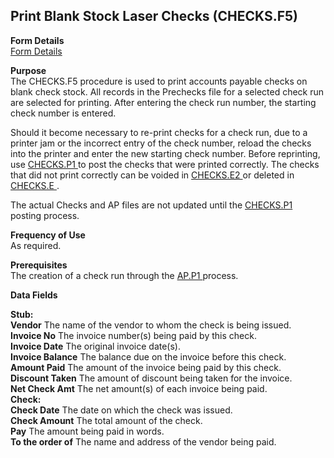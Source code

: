 ##  Print Blank Stock Laser Checks (CHECKS.F5)

<PageHeader />

**Form Details**  
[ Form Details ](CHECKS-F5-1/README.md)   

**Purpose**  
The CHECKS.F5 procedure is used to print accounts payable checks on blank
check stock. All records in the Prechecks file for a selected check run are
selected for printing. After entering the check run number, the starting check
number is entered.  
  
Should it become necessary to re-print checks for a check run, due to a printer jam or the incorrect entry of the check number, reload the checks into the printer and enter the new starting check number. Before reprinting, use [ CHECKS.P1 ](../../../../rover/AP-OVERVIEW/AP-PROCESS/CHECKS-P1) to post the checks that were printed correctly. The checks that did not print correctly can be voided in [ CHECKS.E2 ](../../../../rover/AP-OVERVIEW/AP-ENTRY/CHECKS-E2) or deleted in [ CHECKS.E ](../../../../rover/AP-OVERVIEW/AP-ENTRY/AP-E/CHECKS-E) .   
  
The actual Checks and AP files are not updated until the [ CHECKS.P1 ](../../../../rover/AP-OVERVIEW/AP-PROCESS/CHECKS-P1) posting process. 

**Frequency of Use**  
As required.

**Prerequisites**  
The creation of a check run through the [ AP.P1 ](AP-P1/README.md) process. 

**Data Fields**

**Stub:**  
**Vendor** The name of the vendor to whom the check is being issued.  
**Invoice No** The invoice number(s) being paid by this check.  
**Invoice Date** The original invoice date(s).  
**Invoice Balance** The balance due on the invoice before this check.  
**Amount Paid** The amount of the invoice being paid by this check.  
**Discount Taken** The amount of discount being taken for the invoice.  
**Net Check Amt** The net amount(s) of each invoice being paid.  
**Check:**  
**Check Date** The date on which the check was issued.  
**Check Amount** The total amount of the check.  
**Pay** The amount being paid in words.  
**To the order of** The name and address of the vendor being paid.  
  
<badge text= "Version 8.10.57" vertical="middle" />

<PageFooter />